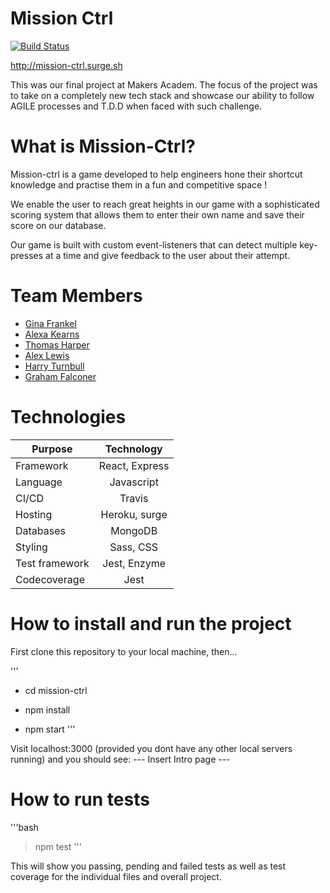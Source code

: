 # Mission Ctrl

[![Build Status](https://travis-ci.com/tommyrharper/mission-ctrl.svg?branch=master)](https://travis-ci.com/tommyrharper/mission-ctrl)

http://mission-ctrl.surge.sh

This was our final project at Makers Academ. The focus of the project was to take on a completely new tech stack and showcase our ability to follow AGILE processes and T.D.D when faced with such challenge.

# What is Mission-Ctrl?
Mission-ctrl is a game developed to help engineers hone their shortcut knowledge and practise them in a fun and competitive space ! 

We enable the user to reach great heights in our game with a sophisticated scoring system that allows them to enter their own name and save their score on our database.

Our game is built with custom event-listeners that can detect multiple key-presses at a time and give feedback to the user about their attempt.


# Team Members
- [Gina Frankel](https://github.com/Gina-Frankel)
- [Alexa Kearns](https://github.com/alexakearns)
- [Thomas Harper](https://github.com/tommyrharper)
- [Alex Lewis](https://github.com/AlexLewis10)
- [Harry Turnbull](https://github.com/hturnbull93)
- [Graham Falconer](https://github.com/grahamfalconer)

# Technologies
| Purpose       | Technology     | 
| ------------- |:-------------: | 
| Framework     | React, Express |
| Language      | Javascript     | 
| CI/CD         | Travis         |
| Hosting       | Heroku, surge  |
| Databases     | MongoDB        |
| Styling      |   Sass, CSS     |
| Test framework| Jest, Enzyme   |
| Codecoverage  |    Jest        |


# How to install and run the project
First clone this repository to your local machine, then...

'''
- cd mission-ctrl

- npm install

- npm start
'''

Visit localhost:3000 (provided you dont have any other local servers running) and you should see:
--- Insert Intro page ---

# How to run tests

'''bash
> npm test
'''

This will show you passing, pending and failed tests as well as test coverage for the individual files and overall project.


